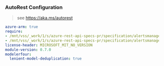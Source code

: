 ### AutoRest Configuration

> see https://aka.ms/autorest

``` yaml
azure-arm: true
require:
- /mnt/vss/_work/1/s/azure-rest-api-specs-pr/specification/alertsmanagement/resource-manager/readme.md
- /mnt/vss/_work/1/s/azure-rest-api-specs-pr/specification/alertsmanagement/resource-manager/readme.go.md
license-header: MICROSOFT_MIT_NO_VERSION
module-version: 0.7.0
modelerfour:
  lenient-model-deduplication: true
```